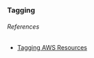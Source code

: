 ### Tagging

###### References

- [Tagging AWS Resources](https://docs.aws.amazon.com/general/latest/gr/aws_tagging.html)
